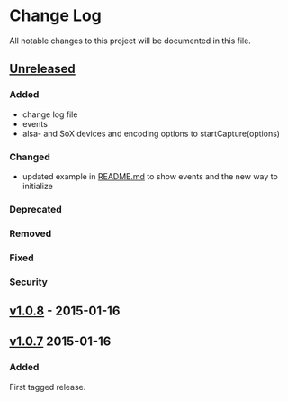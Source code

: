 # Change Log
All notable changes to this project will be documented in this file.

[//]: # (### Added)
[//]: # (### Changed)
[//]: # (### Deprecated)
[//]: # (### Removed)
[//]: # (### Fixed)
[//]: # (### Security)

## [Unreleased][unreleased]
### Added
- change log file
- events
- alsa- and SoX devices and encoding options to startCapture(options)

### Changed
- updated example in [README.md](README.md) to show events and the new way to initialize

### Deprecated
### Removed
### Fixed
### Security

## [v1.0.8] - 2015-01-16

## [v1.0.7] 2015-01-16
### Added
First tagged release.

[unreleased]: https://github.com/hanseartic/node-microphone/compare/v1.0.8...develop
[v1.0.8]: https://github.com/hanseartic/node-microphone/compare/v1.0.7...v1.0.8
[v1.0.7]: https://github.com/hanseartic/node-microphone/compare/061a872...v1.0.7